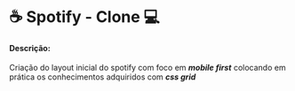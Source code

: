 # :coffee: Spotify - Clone :computer:

#### Descrição:

Criação do layout inicial do spotify com foco em ***mobile first*** colocando em prática os conhecimentos adquiridos com ***css grid***

